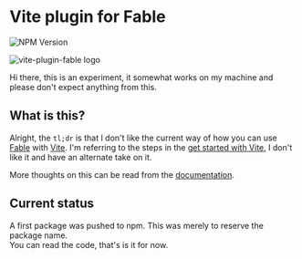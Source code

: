 # Vite plugin for Fable

![NPM Version](https://img.shields.io/npm/v/vite-plugin-fable)

![vite-plugin-fable logo](https://nojaf.com/vite-plugin-fable/img/logo.png)

Hi there, this is an experiment, it somewhat works on my machine and please don't expect anything from this.

## What is this?

Alright, the `tl;dr` is that I don't like the current way of how you can use [Fable](https://fable.io) with [Vite](https://vitejs.dev). 
I'm referring to the steps in the [get started with Vite](https://fable.io/docs/getting-started/javascript.html#browser), I don't like it and have an alternate take on it.

More thoughts on this can be read from the [documentation](https://nojaf.com/vite-plugin-fable/).

## Current status

A first package was pushed to npm. This was merely to reserve the package name.  
You can read the code, that's is it for now.
